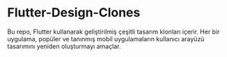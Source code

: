 # Flutter-Design-Clones
 Bu repo, Flutter kullanarak geliştirilmiş çeşitli tasarım klonları içerir. Her bir uygulama, popüler ve tanınmış mobil uygulamaların kullanıcı arayüzü tasarımını yeniden oluşturmayı amaçlar.
